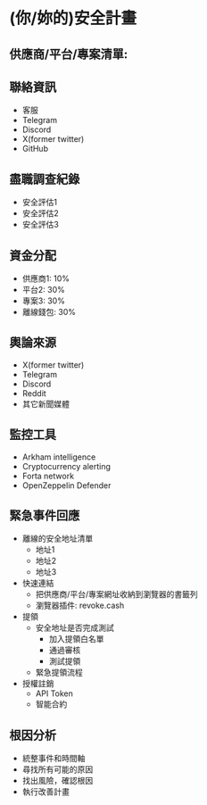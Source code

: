 # (你/妳的)安全計畫

## 供應商/平台/專案清單: 

## 聯絡資訊

* 客服
* Telegram
* Discord
* X(former twitter)
* GitHub

## 盡職調查紀錄

* 安全評估1
* 安全評估2
* 安全評估3

## 資金分配

* 供應商1: 10%
* 平台2: 30%
* 專案3: 30%
* 離線錢包: 30%

## 輿論來源

* X(former twitter)
* Telegram
* Discord
* Reddit
* 其它新聞媒體

## 監控工具

* Arkham intelligence
* Cryptocurrency alerting
* Forta network
* OpenZeppelin Defender

## 緊急事件回應

* 離線的安全地址清單
    * 地址1
    * 地址2
    * 地址3
* 快速連結
    * 把供應商/平台/專案網址收納到瀏覽器的書籤列
    * 瀏覽器插件: revoke.cash
* 提領
    * 安全地址是否完成測試
        * 加入提領白名單
        * 通過審核
        * 測試提領
    * 緊急提領流程
* 授權註銷
    * API Token
    * 智能合約

## 根因分析

* 統整事件和時間軸
* 尋找所有可能的原因
* 找出風險，確認根因
* 執行改善計畫

